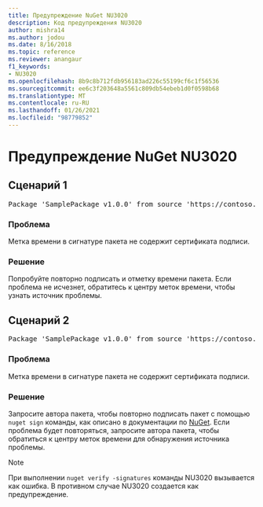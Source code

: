 ```yaml
---
title: Предупреждение NuGet NU3020
description: Код предупреждения NU3020
author: mishra14
ms.author: jodou
ms.date: 8/16/2018
ms.topic: reference
ms.reviewer: anangaur
f1_keywords:
- NU3020
ms.openlocfilehash: 8b9c8b712fdb956183ad226c55199cf6c1f56536
ms.sourcegitcommit: ee6c3f203648a5561c809db54ebeb1d0f0598b68
ms.translationtype: MT
ms.contentlocale: ru-RU
ms.lasthandoff: 01/26/2021
ms.locfileid: "98779852"
---
```

# <a name="nuget-warning-nu3020"></a>Предупреждение NuGet NU3020

## <a name="scenario-1"></a>Сценарий 1

<pre>Package 'SamplePackage v1.0.0' from source 'https://contoso.com/index.json': The timestamp does not have a signing certificate.</pre>

### <a name="issue"></a>Проблема

Метка времени в сигнатуре пакета не содержит сертификата подписи.


### <a name="solution"></a>Решение

Попробуйте повторно подписать и отметку времени пакета. Если проблема не исчезнет, обратитесь к центру меток времени, чтобы узнать источник проблемы.



## <a name="scenario-2"></a>Сценарий 2

<pre>Package 'SamplePackage v1.0.0' from source 'https://contoso.com/index.json': The primary signature's timestamp does not have a signing certificate.</pre>

### <a name="issue"></a>Проблема

Метка времени в сигнатуре пакета не содержит сертификата подписи.


### <a name="solution"></a>Решение

Запросите автора пакета, чтобы повторно подписать пакет с помощью `nuget sign` команды, как описано в документации по [NuGet](../../create-packages/sign-a-package.md). Если проблема будет повторяться, запросите автора пакета, чтобы обратиться к центру меток времени для обнаружения источника проблемы.


> [!Note]
> При выполнении `nuget verify -signatures` команды NU3020 вызывается как ошибка. В противном случае NU3020 создается как предупреждение.
